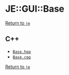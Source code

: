 # JE::GUI::Base

[Return to `je`](/docs/je.md)

## C++

- [`Base.hpp`](/src/je/Base.hpp)
- [`Base.cpp`](/src/je/Base.cpp)

[Return to `je`](/docs/je.md)